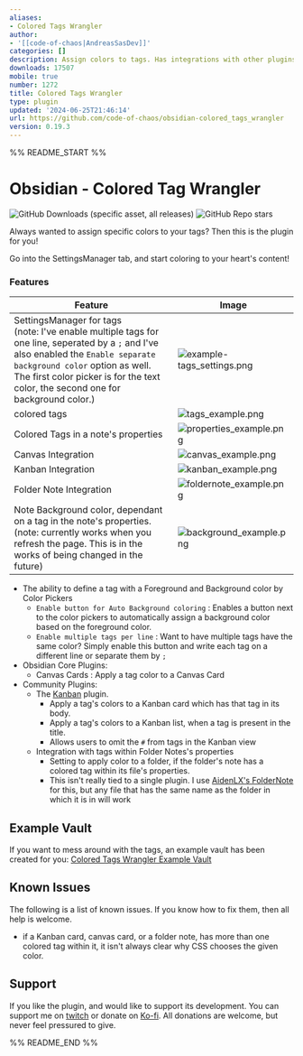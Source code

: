 ```yaml
---
aliases:
- Colored Tags Wrangler
author:
- '[[code-of-chaos|AndreasSasDev]]'
categories: []
description: Assign colors to tags. Has integrations with other plugins, like Kanban.
downloads: 17507
mobile: true
number: 1272
title: Colored Tags Wrangler
type: plugin
updated: '2024-06-25T21:46:14'
url: https://github.com/code-of-chaos/obsidian-colored_tags_wrangler
version: 0.19.3
---
```


%% README_START %%

# Obsidian - Colored Tag Wrangler

<span>
	<img alt="GitHub Downloads (specific asset, all releases)" src="https://img.shields.io/github/downloads/code-of-chaos/obsidian-colored_tags_wrangler/main.js">
	<img alt="GitHub Repo stars" src="https://img.shields.io/github/stars/code-of-chaos/obsidian-colored_tags_wrangler">
</span>

Always wanted to assign specific colors to your tags? Then this is the plugin for you!

Go into the SettingsManager tab, and start coloring to your heart's content!

### Features

| Feature                                                                                                                                                                                                                                                          | Image                                                                                                                                                |
|------------------------------------------------------------------------------------------------------------------------------------------------------------------------------------------------------------------------------------------------------------------|------------------------------------------------------------------------------------------------------------------------------------------------------|
| SettingsManager for tags <br> (note: I've enable multiple tags for one line, seperated by a `;` and I've also enabled the `Enable separate background color` option as well. The first color picker is for the text color, the second one for background color.) | ![example-tags_settings.png](https://raw.githubusercontent.com/code-of-chaos/obsidian-colored_tags_wrangler/master/assets/example-tags_settings.png) |
| colored tags                                                                                                                                                                                                                                                     | ![tags_example.png](https://raw.githubusercontent.com/code-of-chaos/obsidian-colored_tags_wrangler/master/assets/example-tags.png)                   |
| Colored Tags in a note's properties                                                                                                                                                                                                                              | ![properties_example.png](https://raw.githubusercontent.com/code-of-chaos/obsidian-colored_tags_wrangler/master/assets/example-properties.png)       |
| Canvas Integration                                                                                                                                                                                                                                               | ![canvas_example.png](https://raw.githubusercontent.com/code-of-chaos/obsidian-colored_tags_wrangler/master/assets/example-canvas.png)               |
| Kanban Integration                                                                                                                                                                                                                                               | ![kanban_example.png](https://raw.githubusercontent.com/code-of-chaos/obsidian-colored_tags_wrangler/master/assets/example-kanban.png)               |
| Folder Note Integration                                                                                                                                                                                                                                          | ![foldernote_example.png](https://raw.githubusercontent.com/code-of-chaos/obsidian-colored_tags_wrangler/master/assets/example-folder_note.png)      |
| Note Background color, dependant on a tag in the note's properties. <br> (note: currently works when you refresh the page. This is in the works of being changed in the future)                                                                                  | ![background_example.png](https://raw.githubusercontent.com/code-of-chaos/obsidian-colored_tags_wrangler/master/assets/example-note_background.png)  |

- The ability to define a tag with a Foreground and Background color by Color Pickers
	- `Enable button for Auto Background coloring` : Enables a button next to the color pickers to automatically assign
	  a background color based on the foreground color.
	- `Enable multiple tags per line` : Want to have multiple tags have the same color? Simply enable this button and
	  write each tag on a different line or separate them by `;`
- Obsidian Core Plugins:
	- Canvas Cards : Apply a tag color to a Canvas Card
- Community Plugins:
	- The [Kanban](https://github.com/mgmeyers/obsidian-kanban) plugin.
		- Apply a tag's colors to a Kanban card which has that tag in its body.
		- Apply a tag's colors to a Kanban list, when a tag is present in the title.
		- Allows users to omit the `#` from tags in the Kanban view
	- Integration with tags within Folder Notes's properties
		- Setting to apply color to a folder, if the folder's note has a colored tag within its file's properties.
		- This isn't really tied to a single plugin. I
		  use [AidenLX's FolderNote](https://github.com/aidenlx/alx-folder-note) for this, but any file that has the
		  same name as the folder in which it is in will work

## Example Vault

If you want to mess around with the tags, an example vault has been created for you:
[Colored Tags Wrangler Example Vault](https://github.com/code-of-chaos/obsidian-colored_tags_wrangler-example_vault)

## Known Issues

The following is a list of known issues. If you know how to fix them, then all help is welcome.

- if a Kanban card, canvas card, or a folder note, has more than one colored tag within it, it isn't always clear why
  CSS chooses the given color.

## Support

If you like the plugin, and would like to support its development. You can support me
on [twitch](https://www.twitch.tv/andreassasdev) or donate on [Ko-fi](https://www.twitch.tv/andreassasdev).
All donations are welcome, but never feel pressured to give.


%% README_END %%